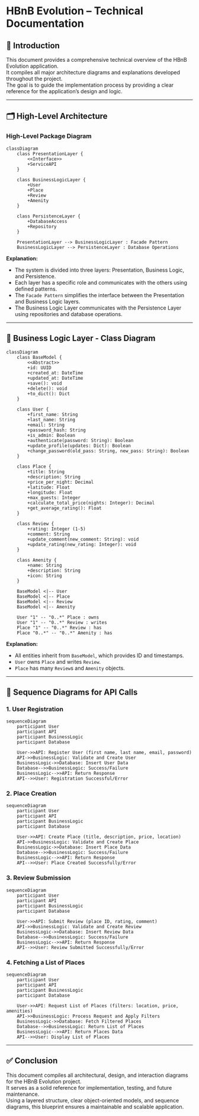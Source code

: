 # HBnB Evolution – Technical Documentation

## 📘 Introduction
This document provides a comprehensive technical overview of the HBnB Evolution application.  
It compiles all major architecture diagrams and explanations developed throughout the project.  
The goal is to guide the implementation process by providing a clear reference for the application’s design and logic.

---

## 🗂️ High-Level Architecture

### High-Level Package Diagram
```mermaid
classDiagram
    class PresentationLayer {
        <<Interface>>
        +ServiceAPI
    }

    class BusinessLogicLayer {
        +User
        +Place
        +Review
        +Amenity
    }

    class PersistenceLayer {
        +DatabaseAccess
        +Repository
    }

    PresentationLayer --> BusinessLogicLayer : Facade Pattern
    BusinessLogicLayer --> PersistenceLayer : Database Operations
```

**Explanation:**
- The system is divided into three layers: Presentation, Business Logic, and Persistence.
- Each layer has a specific role and communicates with the others using defined patterns.
- The `Facade Pattern` simplifies the interface between the Presentation and Business Logic layers.
- The Business Logic Layer communicates with the Persistence Layer using repositories and database operations.

---

## 🧩 Business Logic Layer - Class Diagram
```mermaid
classDiagram
    class BaseModel {
        <<Abstract>>
        +id: UUID
        +created_at: DateTime
        +updated_at: DateTime
        +save(): void
        +delete(): void
        +to_dict(): Dict
    }

    class User {
        +first_name: String
        +last_name: String
        +email: String
        +password_hash: String
        +is_admin: Boolean
        +authenticate(password: String): Boolean
        +update_profile(updates: Dict): Boolean
        +change_password(old_pass: String, new_pass: String): Boolean
    }

    class Place {
        +title: String
        +description: String
        +price_per_night: Decimal
        +latitude: Float
        +longitude: Float
        +max_guests: Integer
        +calculate_total_price(nights: Integer): Decimal
        +get_average_rating(): Float
    }

    class Review {
        +rating: Integer (1-5)
        +comment: String
        +update_comment(new_comment: String): void
        +update_rating(new_rating: Integer): void
    }

    class Amenity {
        +name: String
        +description: String
        +icon: String
    }

    BaseModel <|-- User
    BaseModel <|-- Place
    BaseModel <|-- Review
    BaseModel <|-- Amenity

    User "1" -- "0..*" Place : owns
    User "1" -- "0..*" Review : writes
    Place "1" -- "0..*" Review : has
    Place "0..*" -- "0..*" Amenity : has
```

**Explanation:**
- All entities inherit from `BaseModel`, which provides ID and timestamps.
- `User` owns `Place` and writes `Review`.
- `Place` has many `Review`s and `Amenity` objects.

---

## 🔁 Sequence Diagrams for API Calls

### 1. User Registration
```mermaid
sequenceDiagram
    participant User
    participant API
    participant BusinessLogic
    participant Database

    User->>API: Register User (first name, last name, email, password)
    API->>BusinessLogic: Validate and Create User
    BusinessLogic->>Database: Insert User Data
    Database-->>BusinessLogic: Success/Failure
    BusinessLogic-->>API: Return Response
    API-->>User: Registration Successful/Error
```

### 2. Place Creation
```mermaid
sequenceDiagram
    participant User
    participant API
    participant BusinessLogic
    participant Database

    User->>API: Create Place (title, description, price, location)
    API->>BusinessLogic: Validate and Create Place
    BusinessLogic->>Database: Insert Place Data
    Database-->>BusinessLogic: Success/Failure
    BusinessLogic-->>API: Return Response
    API-->>User: Place Created Successfully/Error
```

### 3. Review Submission
```mermaid
sequenceDiagram
    participant User
    participant API
    participant BusinessLogic
    participant Database

    User->>API: Submit Review (place ID, rating, comment)
    API->>BusinessLogic: Validate and Create Review
    BusinessLogic->>Database: Insert Review Data
    Database-->>BusinessLogic: Success/Failure
    BusinessLogic-->>API: Return Response
    API-->>User: Review Submitted Successfully/Error
```

### 4. Fetching a List of Places
```mermaid
sequenceDiagram
    participant User
    participant API
    participant BusinessLogic
    participant Database

    User->>API: Request List of Places (filters: location, price, amenities)
    API->>BusinessLogic: Process Request and Apply Filters
    BusinessLogic->>Database: Fetch Filtered Places
    Database-->>BusinessLogic: Return List of Places
    BusinessLogic-->>API: Return Places Data
    API-->>User: Display List of Places
```

---

## ✅ Conclusion
This document compiles all architectural, design, and interaction diagrams for the HBnB Evolution project.  
It serves as a solid reference for implementation, testing, and future maintenance.  
Using a layered structure, clear object-oriented models, and sequence diagrams, this blueprint ensures a maintainable and scalable application.

